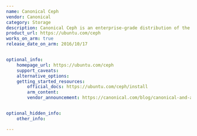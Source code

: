 ```yaml
---
name: Canonical Ceph
vendor: Canonical
category: Storage
description: Canonical Ceph is an enterprise-grade distribution of the open-source Ceph storage system, packaged and maintained by Canonical. It simplifies deployment and lifecycle management through snaps and Juju charms, enabling scalable, reliable storage for cloud and data center environments.
product_url: https://ubuntu.com/ceph
works_on_arm: true
release_date_on_arm: 2016/10/17


optional_info:
    homepage_url: https://ubuntu.com/ceph
    support_caveats:
    alternative_options:
    getting_started_resources:
        official_docs: https://ubuntu.com/ceph/install
        arm_content:
        vendor_announcement: https://canonical.com/blog/canonical-and-arm-collaborate-on-openstack


optional_hidden_info:
    other_info: 

---
```


